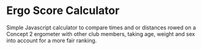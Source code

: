# Ergo Score Calculator

Simple Javascript calculator to compare times and or distances rowed on a Concept 2 ergometer with other club members, taking age, weight and sex into account for a more fair ranking.
